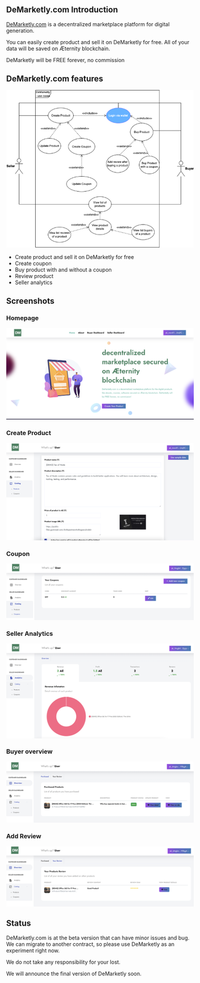 ## DeMarketly.com Introduction 

[DeMarketly.com](https://DeMarketly.com/) is a decentralized marketplace platform for digital generation. 

You can easily create product and sell it on DeMarketly for free. All of your data will be saved on Æternity blockchain. 

DeMarketly will be FREE forever, no commission

## DeMarketly.com features 

![](/screenshots/use-cases.png)

- Create product and sell it on DeMarketly for free
- Create coupon 
- Buy product with and without a coupon 
- Review product
- Seller analytics


## Screenshots 

### Homepage

![](/screenshots/homepage.png)

### Create Product 

![](/screenshots/create_products.png)

### Coupon

![](/screenshots/coupons.png)

### Seller Analytics

![](/screenshots/analytics.png)

### Buyer overview

![](/screenshots/buyer_overview.png)

### Add Review

![](/screenshots/add-review.png)

## Status 

DeMarketly.com is at the beta version that can have minor issues and bug. We can migrate to another contract, so please use DeMarketly as an experiment right now.

We do not take any responsibility for your lost.

We will announce the final version of DeMarketly soon.


